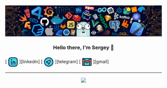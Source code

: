 ![](https://github.com/Znichu/Znichu/blob/master/header_.png)

<h3 align="center">Hello there, I'm Sergey 👋</h3>

<p>
[<img align="center" alt="linkedin" width="40px" src="https://github.com/Znichu/Znichu/blob/master/008-linkedin.svg" />][linkedin]
[<img align="center" alt="telegram" width="40px" src="https://github.com/Znichu/Znichu/blob/master/017-telegram.svg" />][telegram]
[<img align="center" alt="email" width="40px" src="https://github.com/Znichu/Znichu/blob/master/005-gmail.svg" />][gmail]

[linkedin]: https://www.linkedin.com/in/sergey-neplashov
[telegram]: https://twitter.com/ivankleshnin
[gmail]: mailto:sergeyznich@gmail.com
</p>

---

<p align="center">
<img align="center" src="https://github-readme-stats.vercel.app/api?username=Znichu&show_icons=true&line_height=21"/>
</p>
